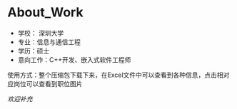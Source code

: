 # About_Work
- 学校： 深圳大学
- 专业：信息与通信工程
- 学历：硕士
- 意向工作：C++开发、嵌入式软件工程师

使用方式：整个压缩包下载下来，在Excel文件中可以查看到各种信息，点击相对应岗位可以查看到职位图片

*欢迎补充*